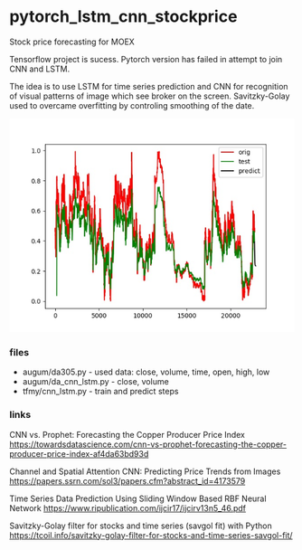 # pytorch_lstm_cnn_stockprice
Stock price forecasting for MOEX

Tensorflow project is sucess. Pytorch version has failed in attempt to join CNN and LSTM.

The idea is to use LSTM for time series prediction and CNN for
recognition of visual patterns of image which see broker on the
screen.
Savitzky-Golay used to overcame overfitting by controling smoothing of the date.

![Alt text](https://github.com/Anoncheg1/lstm_cnn_stockprice/blob/main/tfmy/MGNT_150130_200204.csv.jpg)

### files
- augum/da305.py - used data: close, volume, time, open, high, low
- augum/da_cnn_lstm.py - close, volume
- tfmy/cnn_lstm.py - train and predict steps

### links
CNN vs. Prophet: Forecasting the Copper Producer Price Index https://towardsdatascience.com/cnn-vs-prophet-forecasting-the-copper-producer-price-index-af4da63bd93d

Channel and Spatial Attention CNN: Predicting Price Trends from Images https://papers.ssrn.com/sol3/papers.cfm?abstract_id=4173579

Time Series Data Prediction Using Sliding Window Based RBF Neural Network https://www.ripublication.com/ijcir17/ijcirv13n5_46.pdf

Savitzky-Golay filter for stocks and time series (savgol fit) with Python https://tcoil.info/savitzky-golay-filter-for-stocks-and-time-series-savgol-fit/
